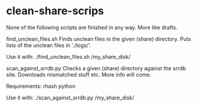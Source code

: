 # clean-share-scrips

None of the following scripts are finished in any way. More like drafts.

find_unclean_files.sh
Finds unclean files in the given (share) directory. Puts lists of the unclean files in './logs/'.

Use it with:
./find_unclean_files.sh /my_share_disk/

scan_against_srrdb.py
Checks a given (share) directory against the srrdb site. Downloads mismatched stuff etc. More info will come.

Requirements:
rhash
python

Use it with:
./scan_against_srrdb.py /my_share_disk/
